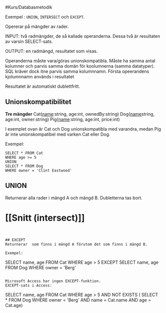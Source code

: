 #Kurs/Databasmetodik 

Exempel : ``UNION``,  ``INTERSECT`` och ``EXCEPT``.

Opererar på mängder av rader.

INPUT: två radmängder, de så kallade operanderna. Dessa två är resultaten av  varsin SELECT-sats.

OUTPUT: en radmängd, resultatet som visas.

Operanderna måste vara/göras unionskompatibla. Måste ha samma antal kolumner och parvis samma domän för koolumnerna (samma datatyper). SQL kräver dock itne parvis samma kolumnnamn. Första opeerandens kjolumnnamn används i resultatet

Resultatet är automatiskt dublettfritt.

## Unionskompatibilitet
**Tre mängder**
Cat(<u>name</u>:string, age:int, ownedBy:string)
Dog(<u>name</u>string, age:int, owner:string)
Pig(<u>name</u>:string, age:int, price:int)

I exemplet ovan är Cat och Dog unionskompatibla med varandra, medan Pig är inte unionskompatibel med varken Cat eller Dog.

Exempel:
```
SELECT * FROM Cat
WHERE age >= 5
UNION
SELECT * FROM Dog
WHERE owner = 'Clint Eastwood'
```

## UNION
Returnerar alla rader i mängd A och mängd B. Dubletterna tas bort.



# [[Snitt (intersect)]]


````


## EXCEPT
Returnerar  som finns i mängd A förutom det som finns i mängd B.

Exempel:
````
SELECT name, age FROM Cat
WHERE age > 5
EXCEPT
SELECT name, age FROM Dog
WHERE owner = 'Berg'
````

Microsoft Access har ingen EXCEPT-funktion.
EXCEPT-sats i Access:
````
SELECT name, age FROM Cat
WHERE age > 5
AND NOT EXISTS (
SELECT * FROM Dog
WHERE owner = 'Berg'
AND name = Cat.name
AND age = Cat.age)
````



